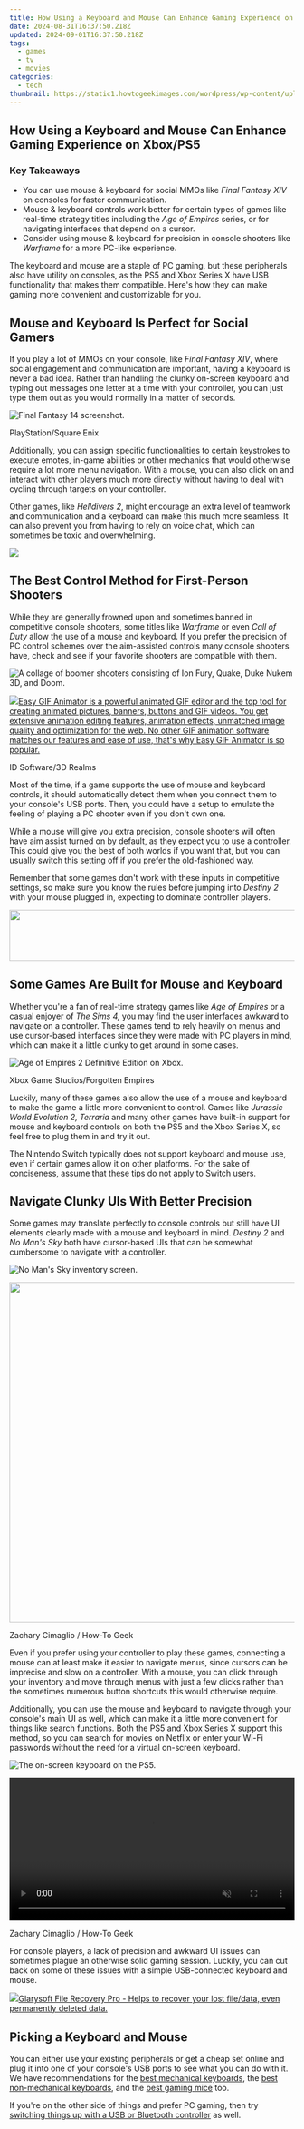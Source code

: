 ```yaml
---
title: How Using a Keyboard and Mouse Can Enhance Gaming Experience on Xbox/PS5
date: 2024-08-31T16:37:50.218Z
updated: 2024-09-01T16:37:50.218Z
tags:
  - games
  - tv
  - movies
categories:
  - tech
thumbnail: https://static1.howtogeekimages.com/wordpress/wp-content/uploads/wm/2024/02/keychron-c3-pro-side.jpg
---
```


## How Using a Keyboard and Mouse Can Enhance Gaming Experience on Xbox/PS5

### Key Takeaways

* You can use mouse & keyboard for social MMOs like _Final Fantasy XIV_ on consoles for faster communication.
* Mouse & keyboard controls work better for certain types of games like real-time strategy titles including the _Age of Empires_ series, or for navigating interfaces that depend on a cursor.
* Consider using mouse & keyboard for precision in console shooters like _Warframe_ for a more PC-like experience.

 The keyboard and mouse are a staple of PC gaming, but these peripherals also have utility on consoles, as the PS5 and Xbox Series X have USB functionality that makes them compatible. Here's how they can make gaming more convenient and customizable for you.

##  Mouse and Keyboard Is Perfect for Social Gamers

 If you play a lot of MMOs on your console, like _Final Fantasy XIV_, where social engagement and communication are important, having a keyboard is never a bad idea. Rather than handling the clunky on-screen keyboard and typing out messages one letter at a time with your controller, you can just type them out as you would normally in a matter of seconds.

![Final Fantasy 14 screenshot.](https://static1.howtogeekimages.com/wordpress/wp-content/uploads/2020/03/cb246604.jpg) 

PlayStation/Square Enix

 Additionally, you can assign specific functionalities to certain keystrokes to execute emotes, in-game abilities or other mechanics that would otherwise require a lot more menu navigation. With a mouse, you can also click on and interact with other players much more directly without having to deal with cycling through targets on your controller.

 Other games, like _Helldivers 2_, might encourage an extra level of teamwork and communication and a keyboard can make this much more seamless. It can also prevent you from having to rely on voice chat, which can sometimes be toxic and overwhelming.

<!-- affiliate ads begin -->
<a href="https://secure.2checkout.com/order/checkout.php?PRODS=3727260&QTY=1&AFFILIATE=108875&CART=1"><img src="http://www.aiseesoft.com/avangate/30p/banner.jpg" border="0"></a>
<!-- affiliate ads end -->
##  The Best Control Method for First-Person Shooters

 While they are generally frowned upon and sometimes banned in competitive console shooters, some titles like _Warframe_ or even _Call of Duty_ allow the use of a mouse and keyboard. If you prefer the precision of PC control schemes over the aim-assisted controls many console shooters have, check and see if your favorite shooters are compatible with them.

![A collage of boomer shooters consisting of Ion Fury, Quake, Duke Nukem 3D, and Doom.](https://static1.howtogeekimages.com/wordpress/wp-content/uploads/2023/11/boomer-shooter-hero.png) 

<!-- affiliate ads begin -->
<a href="https://secure.2checkout.com/order/checkout.php?PRODS=174416&QTY=1&AFFILIATE=108875&CART=1"><img src="https://www.easygifanimator.net/images/gif-animator.png" border="0">Easy GIF Animator is a powerful animated GIF editor and the top tool for creating animated pictures, banners, buttons and GIF videos. You get extensive animation editing features, animation effects, unmatched image quality and optimization for the web. No other GIF animation software matches our features and ease of use, that's why Easy GIF Animator is so popular.</a>
<!-- affiliate ads end -->
ID Software/3D Realms

 Most of the time, if a game supports the use of mouse and keyboard controls, it should automatically detect them when you connect them to your console's USB ports. Then, you could have a setup to emulate the feeling of playing a PC shooter even if you don't own one.

 While a mouse will give you extra precision, console shooters will often have aim assist turned on by default, as they expect you to use a controller. This could give you the best of both worlds if you want that, but you can usually switch this setting off if you prefer the old-fashioned way.

 Remember that some games don't work with these inputs in competitive settings, so make sure you know the rules before jumping into _Destiny 2_ with your mouse plugged in, expecting to dominate controller players.

<!-- affiliate ads begin -->
<a href="https://zonlipartnershipprogram.pxf.io/c/5597632/1596691/17882" target="_top" id="1596691"><img src="//a.impactradius-go.com/display-ad/17882-1596691" border="0" alt="" width="728" height="90"/></a><img height="0" width="0" src="https://imp.pxf.io/i/5597632/1596691/17882" style="position:absolute;visibility:hidden;" border="0" />
<!-- affiliate ads end -->
##  Some Games Are Built for Mouse and Keyboard

 Whether you're a fan of real-time strategy games like _Age of Empires_ or a casual enjoyer of _The Sims 4,_ you may find the user interfaces awkward to navigate on a controller. These games tend to rely heavily on menus and use cursor-based interfaces since they were made with PC players in mind, which can make it a little clunky to get around in some cases.

![Age of Empires 2 Definitive Edition on Xbox.](https://static1.howtogeekimages.com/wordpress/wp-content/uploads/2024/04/18cf10ef-2e7a-4a14-81e0-4b35bddf34d7.jpg) 

Xbox Game Studios/Forgotten Empires

 Luckily, many of these games also allow the use of a mouse and keyboard to make the game a little more convenient to control. Games like _Jurassic World Evolution 2, Terraria_ and many other games have built-in support for mouse and keyboard controls on both the PS5 and the Xbox Series X, so feel free to plug them in and try it out.

 The Nintendo Switch typically does not support keyboard and mouse use, even if certain games allow it on other platforms. For the sake of conciseness, assume that these tips do not apply to Switch users.

##  Navigate Clunky UIs With Better Precision

 Some games may translate perfectly to console controls but still have UI elements clearly made with a mouse and keyboard in mind. _Destiny 2_ and _No Man's Sky_ both have cursor-based UIs that can be somewhat cumbersome to navigate with a controller.

![No Man's Sky inventory screen.](https://static1.howtogeekimages.com/wordpress/wp-content/uploads/2024/03/nms-ui-1.jfif) 

<!-- affiliate ads begin -->
<a href="https://appsumo.8odi.net/c/5597632/2082532/7443" target="_top" id="2082532"><img src="//a.impactradius-go.com/display-ad/7443-2082532" border="0" alt="" width="1200" height="600"/></a><img height="0" width="0" src="https://appsumo.8odi.net/i/5597632/2082532/7443" style="position:absolute;visibility:hidden;" border="0" />
<!-- affiliate ads end -->
Zachary Cimaglio / How-To Geek

 Even if you prefer using your controller to play these games, connecting a mouse can at least make it easier to navigate menus, since cursors can be imprecise and slow on a controller. With a mouse, you can click through your inventory and move through menus with just a few clicks rather than the sometimes numerous button shortcuts this would otherwise require.

 Additionally, you can use the mouse and keyboard to navigate through your console's main UI as well, which can make it a little more convenient for things like search functions. Both the PS5 and Xbox Series X support this method, so you can search for movies on Netflix or enter your Wi-Fi passwords without the need for a virtual on-screen keyboard.

![The on-screen keyboard on the PS5.](https://static1.howtogeekimages.com/wordpress/wp-content/uploads/2024/03/20240327111859.jpg) 

<!-- affiliate ads begin -->
<a href="https://secure.2checkout.com/order/checkout.php?PRODS=36506229&QTY=1&AFFILIATE=108875&CART=1"><video width="100%" height="" class="rounded-t-md shadow-lg relative z-20" controls="" autoplay="" loop="" muted="" playsinline="" webkit-playinginline="">
<source type="video/mp4" src="https://aidaform.com/images/videos/aidaform-welcome-site.mp4"><source type="video/webm" src="https://aidaform.com/images/videos/aidaform-welcome-site.webm"></video></a>
<!-- affiliate ads end -->
Zachary Cimaglio / How-To Geek

 For console players, a lack of precision and awkward UI issues can sometimes plague an otherwise solid gaming session. Luckily, you can cut back on some of these issues with a simple USB-connected keyboard and mouse.

<!-- affiliate ads begin -->
<a href="https://order.glarysoft.com/order/checkout.php?PRODS=35408920&QTY=1&AFFILIATE=108875&CART=1"><img src="https://secure.avangate.com/images/merchant/6734fa703f6633ab896eecbdfad8953a/products/FR-200-1.png" border="0">Glarysoft File Recovery Pro - Helps to recover your lost file/data, even permanently deleted data. </a>
<!-- affiliate ads end -->
##  Picking a Keyboard and Mouse

 You can either use your existing peripherals or get a cheap set online and plug it into one of your console's USB ports to see what you can do with it. We have recommendations for the [best mechanical keyboards](https://android-unlock.techidaily.com/a-complete-guide-to-oem-unlocking-on-motorola-moto-g13-by-drfone-android/), the [best non-mechanical keyboards](https://article-posts.techidaily.com/new-speech-recognition-made-easy-your-route-to-streamlined-workflows-with-microsoft-words-features-for-2024/), and the [best gaming mice](https://extra-lessons.techidaily.com/a-curated-compilation-of-online-videoaudio-magicians/) too.

 If you're on the other side of things and prefer PC gaming, then try [switching things up with a USB or Bluetooth controller](https://extra-lessons.techidaily.com/step-by-step-to-mastering-adobes-cloud-storage-capabilities-and-options/) as well.

<ins class="adsbygoogle"
     style="display:block"
     data-ad-format="autorelaxed"
     data-ad-client="ca-pub-7571918770474297"
     data-ad-slot="1223367746"></ins>



<ins class="adsbygoogle"
     style="display:block"
     data-ad-client="ca-pub-7571918770474297"
     data-ad-slot="8358498916"
     data-ad-format="auto"
     data-full-width-responsive="true"></ins>


